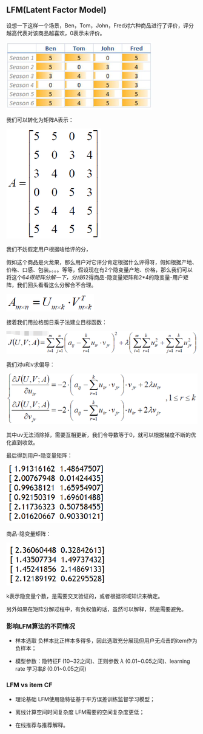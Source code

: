 ## LFM(Latent Factor Model)

设想一下这样一个场景，Ben，Tom，John，Fred对六种商品进行了评价，评分越高代表对该商品越喜欢，0表示未评价。

![欧式距离](../../images/lfm1)

我们可以转化为矩阵A表示：

![欧式距离](../../images/lfm2)

我们不妨假定用户根据啥给评的分，

假如这个商品是火龙果，那么用户对它评分肯定根据什么评得呀，假如根据产地、价格、口感、包装。。。。等等，假设现在有2个隐变量产地、价格，那么我们可以将这个6*4得矩阵分解一下，分成6*2得商品-隐变量矩阵和2*4的隐变量-用户矩阵，我们回头看看这么分解合不合理。

![欧式距离](../../images/lfm3)

接着我们用拉格朗日乘子法建立目标函数：

![欧式距离](../../images/lfm4)

我们对u和v求偏导：

![欧式距离](../../images/lfm5)

其中uv无法消除掉，需要互相更新，我们令导数等于0，就可以根据梯度不断的优化直到收敛。

最后得到用户-隐变量矩阵：

![欧式距离](../../images/lfm6)

商品-隐变量矩阵：

![欧式距离](../../images/lfm7)

k表示隐变量个数，是需要交叉验证的，或者根据领域知识来确定。

另外如果在矩阵分解过程中，有负权值的话，虽然可以解释，然是需要避免。

### 影响LFM算法的不同情况

- 样本选取  负样本比正样本多得多，因此选取充分展现但用户无点击的item作为负样本；

- 模型参数：隐特征F (10~32之间)、正则参数 $\lambda$  (0.01~0.05之间)、learning rate 学习率$\beta$ (0.01~0.05之间)

### LFM vs item CF

- 理论基础 LFM使用隐特征基于平方误差训练监督学习模型；

- 离线计算空间时间复杂度 LFM需要的空间复杂度更低；

- 在线推荐与推荐解释。







